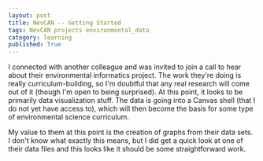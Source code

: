 ```yaml
---
layout: post
title: NevCAN -- Getting Started
tags: NevCAN projects environmental_data
category: learning
published: True
---
```


I connected with another colleague and was invited to join a call to hear about their environmental informatics project. The work they're doing is really curriculum-building, so I'm doubtful that any real research will come out of it (though I'm open to being surprised). At this point, it looks to be primarily data visualization stuff. The data is going into a Canvas shell (that I do not yet have access to), which will then become the basis for some type of environmental science curriculum.

My value to them at this point is the creation of graphs from their data sets. I don't know what exactly this means, but I did get a quick look at one of their data files and this looks like it should be some straightforward work.

